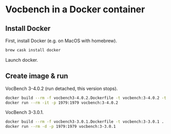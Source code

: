 # Vocbench in a Docker container

## Install Docker

First, install Docker (e.g. on MacOS with homebrew).

```bash
brew cask install docker
```

Launch docker.

## Create image & run

VocBench 3-4.0.2 (run detached, this version stops).

```bash
docker build --rm -f vocbench3-4.0.2.Dockerfile -t vocbench:3-4.0.2 -t vocbench:latest .
docker run --rm -it -p 1979:1979 vocbench:3-4.0.2
```

VocBench 3-3.0.1.

```bash
docker build --rm -f vocbench3-3.0.1.Dockerfile -t vocbench:3-3.0.1 .
docker run --rm -d -p 1979:1979 vocbench:3-3.0.1
```
